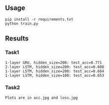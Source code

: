 ## Usage
```
pip install -r requirements.txt
python train.py
```

## Results
### Task1
```
1-layer GRU, hidden_size=200: test_acc=0.771
2-layer LSTM, hidden_size=200: test_acc=0.688
1-layer LSTM, hidden_size=200: test_acc=0.684
1-layer LSTM, hidden_size=100: test_acc=0.653
``` 
### Task2
```Plots are in acc.jpg and loss.jpg```